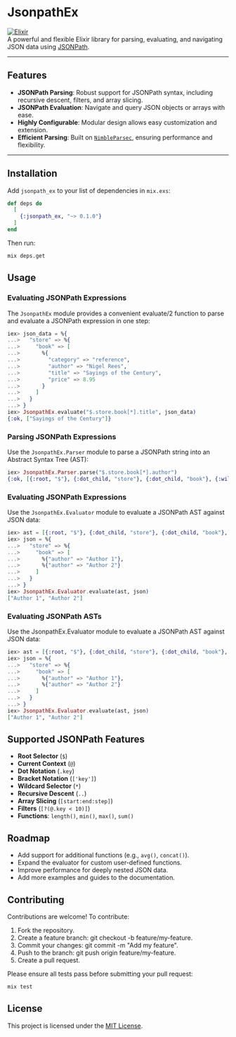 # JsonpathEx

[![Elixir](https://img.shields.io/badge/elixir-~%3E%201.14-purple.svg)](https://elixir-lang.org/)  
A powerful and flexible Elixir library for parsing, evaluating, and navigating JSON data using [JSONPath](https://goessner.net/articles/JsonPath/).

---

## Features

- **JSONPath Parsing**: Robust support for JSONPath syntax, including recursive descent, filters, and array slicing.
- **JSONPath Evaluation**: Navigate and query JSON objects or arrays with ease.
- **Highly Configurable**: Modular design allows easy customization and extension.
- **Efficient Parsing**: Built on [`NimbleParsec`](https://hexdocs.pm/nimble_parsec), ensuring performance and flexibility.

---

## Installation

Add `jsonpath_ex` to your list of dependencies in `mix.exs`:

```elixir
def deps do
  [
    {:jsonpath_ex, "~> 0.1.0"}
  ]
end
```

Then run:

```bash
mix deps.get
```

## Usage

### Evaluating JSONPath Expressions

The `JsonpathEx` module provides a convenient evaluate/2 function to parse and evaluate a JSONPath expression in one step:

```elixir
iex> json_data = %{
...>   "store" => %{
...>     "book" => [
...>       %{
...>         "category" => "reference",
...>         "author" => "Nigel Rees",
...>         "title" => "Sayings of the Century",
...>         "price" => 8.95
...>       }
...>     ]
...>   }
...> }
iex> JsonpathEx.evaluate("$.store.book[*].title", json_data)
{:ok, ["Sayings of the Century"]}
```

### Parsing JSONPath Expressions

Use the `JsonpathEx.Parser` module to parse a JSONPath string into an Abstract Syntax Tree (AST):

```elixir
iex> JsonpathEx.Parser.parse("$.store.book[*].author")
{:ok, [{:root, "$"}, {:dot_child, "store"}, {:dot_child, "book"}, {:wildcard, "*"}, {:dot_child, "author"}]}
```

### Evaluating JSONPath Expressions

Use the `JsonpathEx.Evaluator` module to evaluate a JSONPath AST against JSON data:

```elixir
iex> ast = [{:root, "$"}, {:dot_child, "store"}, {:dot_child, "book"}, {:wildcard, "*"}, {:dot_child, "author"}]
iex> json = %{
...>   "store" => %{
...>     "book" => [
...>       %{"author" => "Author 1"},
...>       %{"author" => "Author 2"}
...>     ]
...>   }
...> }
iex> JsonpathEx.Evaluator.evaluate(ast, json)
["Author 1", "Author 2"]
```

### Evaluating JSONPath ASTs

Use the JsonpathEx.Evaluator module to evaluate a JSONPath AST against JSON data:

```elixir
iex> ast = [{:root, "$"}, {:dot_child, "store"}, {:dot_child, "book"}, {:wildcard, "*"}, {:dot_child, "author"}]
iex> json = %{
...>   "store" => %{
...>     "book" => [
...>       %{"author" => "Author 1"},
...>       %{"author" => "Author 2"}
...>     ]
...>   }
...> }
iex> JsonpathEx.Evaluator.evaluate(ast, json)
["Author 1", "Author 2"]
```

## Supported JSONPath Features

- **Root Selector** (`$`)
- **Current Context** (`@`)
- **Dot Notation** (`.key`)
- **Bracket Notation** (`['key']`)
- **Wildcard Selector** (`*`)
- **Recursive Descent** (`..`)
- **Array Slicing** (`[start:end:step]`)
- **Filters** (`[?(@.key < 10)]`)
- **Functions**: `length()`, `min()`, `max()`, `sum()`

## Roadmap

* Add support for additional functions (e.g., `avg()`, `concat()`).
* Expand the evaluator for custom user-defined functions.
* Improve performance for deeply nested JSON data.
* Add more examples and guides to the documentation.

## Contributing

Contributions are welcome! To contribute:

1. Fork the repository.
2. Create a feature branch: git checkout -b feature/my-feature.
3. Commit your changes: git commit -m "Add my feature".
4. Push to the branch: git push origin feature/my-feature.
5. Create a pull request.

Please ensure all tests pass before submitting your pull request:

```bash
mix test
```

## License

This project is licensed under the [MIT License](LICENSE).